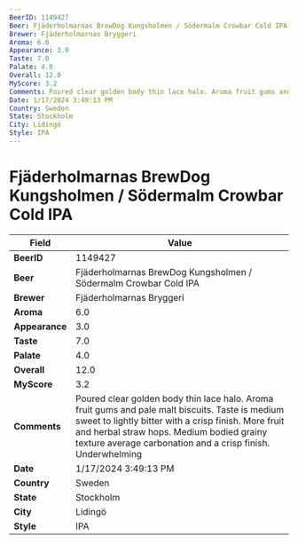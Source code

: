 ```yaml
---
BeerID: 1149427
Beer: Fjäderholmarnas BrewDog Kungsholmen / Södermalm Crowbar Cold IPA
Brewer: Fjäderholmarnas Bryggeri
Aroma: 6.0
Appearance: 3.0
Taste: 7.0
Palate: 4.0
Overall: 12.0
MyScore: 3.2
Comments: Poured clear golden body thin lace halo. Aroma fruit gums and pale malt biscuits. Taste is medium sweet to lightly bitter with a crisp finish. More fruit and herbal straw hops. Medium bodied grainy texture average carbonation and a crisp finish. Underwhelming
Date: 1/17/2024 3:49:13 PM
Country: Sweden
State: Stockholm
City: Lidingö
Style: IPA
---
```


# Fjäderholmarnas BrewDog Kungsholmen / Södermalm Crowbar Cold IPA

| Field         | Value |
|---------------|-------|
| **BeerID** | 1149427 |
| **Beer** | Fjäderholmarnas BrewDog Kungsholmen / Södermalm Crowbar Cold IPA |
| **Brewer** | Fjäderholmarnas Bryggeri |
| **Aroma** | 6.0 |
| **Appearance** | 3.0 |
| **Taste** | 7.0 |
| **Palate** | 4.0 |
| **Overall** | 12.0 |
| **MyScore** | 3.2 |
| **Comments** | Poured clear golden body thin lace halo. Aroma fruit gums and pale malt biscuits. Taste is medium sweet to lightly bitter with a crisp finish. More fruit and herbal straw hops. Medium bodied grainy texture average carbonation and a crisp finish. Underwhelming  |
| **Date** | 1/17/2024 3:49:13 PM |
| **Country** | Sweden |
| **State** | Stockholm |
| **City** | Lidingö |
| **Style** | IPA |
